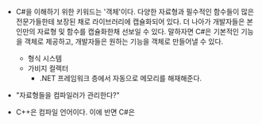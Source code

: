 - C#을 이해하기 위한 키워드는 '객체'이다. 다양한 자료형과 필수적인 함수들이 많은 전문가들한테 보장된 채로 라이브러리에 캡슐화되어 있다. 더 나아가 개발자들은 본인만의 자료형 및 함수를 캡슐화한채 선보일 수 있다. 말하자면 C#은 기본적인 기능을 객체로 제공하고, 개발자들은 원하는 기능을 객체로 만들어낼 수 있다.
	- 형식 시스템
	- 가비지 컬렉터
		- .NET 프레임워크 층에서 자동으로 메모리를 해재해준다. 


- "자료형들을 컴파일러가 관리한다?" 

- C++은 컴파일 언어이다. 이에 반면 C#은 